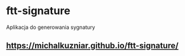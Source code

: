 # ftt-signature

Aplikacja do generowania sygnatury

## https://michalkuzniar.github.io/ftt-signature/
